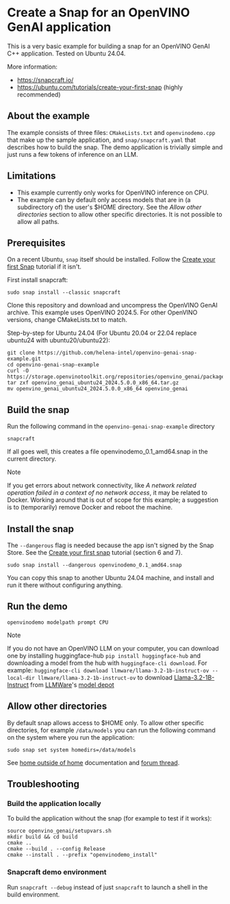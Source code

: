 # Create a Snap for an OpenVINO GenAI application

This is a very basic example for building a snap for an OpenVINO GenAI C++ application. Tested on Ubuntu 24.04.

More information:
- https://snapcraft.io/
- https://ubuntu.com/tutorials/create-your-first-snap (highly recommended)

## About the example

The example consists of three files: `CMakeLists.txt` and `openvinodemo.cpp` that make up the sample application, and `snap/snapcraft.yaml` that describes how to build the snap. The 
demo application is trivially simple and just runs a few tokens of inference on an LLM.

## Limitations

- This example currently only works for OpenVINO inference on CPU.
- The example can by default only access models that are in (a subdirectory of) the user's $HOME directory. See the _Allow other directories_ section to allow other specific directories. It is not possible to allow all paths.

## Prerequisites

On a recent Ubuntu, `snap` itself should be installed. Follow the [Create your first Snap](https://ubuntu.com/tutorials/create-your-first-snap#2-getting-started) tutorial if it isn't.

First install snapcraft:

```
sudo snap install --classic snapcraft
```

Clone this repository and download and uncompress the OpenVINO GenAI archive. This example uses OpenVINO 2024.5. For other OpenVINO
versions, change CMakeLists.txt to match.

Step-by-step for Ubuntu 24.04 (For Ubuntu 20.04 or 22.04 replace ubuntu24 with ubuntu20/ubuntu22):

```shell
git clone https://github.com/helena-intel/openvino-genai-snap-example.git
cd openvino-genai-snap-example
curl -O https://storage.openvinotoolkit.org/repositories/openvino_genai/packages/2024.5/linux/openvino_genai_ubuntu24_2024.5.0.0_x86_64.tar.gz
tar zxf openvino_genai_ubuntu24_2024.5.0.0_x86_64.tar.gz
mv openvino_genai_ubuntu24_2024.5.0.0_x86_64 openvino_genai
```

## Build the snap

Run the following command in the `openvino-genai-snap-example` directory

```shell
snapcraft
```

If all goes well, this creates a file openvinodemo_0.1_amd64.snap in the current directory.

> [!NOTE]
> If you get errors about network connectivity, like _A network related operation failed in a context of no network access_, it may be related to Docker. Working around that is
> out of scope for this example; a suggestion is to (temporarily) remove Docker and reboot the machine.

## Install the snap

The `--dangerous` flag is needed because the app isn't signed by the Snap Store.
See the [Create your first snap](https://ubuntu.com/tutorials/create-your-first-snap) tutorial (section 6 and 7).

```shell
sudo snap install --dangerous openvinodemo_0.1_amd64.snap
```

You can copy this snap to another Ubuntu 24.04 machine, and install and run it there without configuring anything.

## Run the demo

```
openvinodemo modelpath prompt CPU
```

> [!NOTE]
> If you do not have an OpenVINO LLM on your computer, you can download one by installing huggingface-hub `pip install huggingface-hub` and downloading
> a model from the hub with `huggingface-cli download`. For example: `huggingface-cli download llmware/llama-3.2-1b-instruct-ov --local-dir llmware/llama-3.2-1b-instruct-ov`
> to download [Llama-3.2-1B-Instruct](https://huggingface.co/llmware/llama-3.2-1b-instruct-ov) from [LLMWare](https://llmware.ai)'s [model depot](https://huggingface.co/collections/llmware/model-depot-6686b50b55721c8734596172)


## Allow other directories

By default snap allows access to $HOME only. To allow other specific directories, for example `/data/models` you can run the following command on the system where you run the application:

```
sudo snap set system homedirs=/data/models
```

See [home outside of home](https://snapcraft.io/docs/home-outside-home) documentation and [forum thread](https://forum.snapcraft.io/t/home-directories-outside-of-home/19224/12).


## Troubleshooting

### Build the application locally

To build the application without the snap (for example to test if it works):

```
source openvino_genai/setupvars.sh
mkdir build && cd build
cmake ..
cmake --build . --config Release
cmake --install . --prefix "openvinodemo_install"
```

### Snapcraft demo environment

Run `snapcraft --debug` instead of just `snapcraft` to launch a shell in the build environment.
